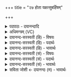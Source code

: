 +++
title = "२७ होता यक्षत्सुबर्हिषम्"

+++
<details><summary>पदपाठः - दयानन्दादि</summary>

होता॑। य॒क्ष॒त्। सु॒ब॒र्हिष॒मिति॑ सुऽब॒र्हिष॑म्। पू॒ष॒ण्वन्त॒मिति॑ पूष॒ण्ऽवन्त॑म्। अम॑र्त्यम्। सीद॑न्तम्। ब॒र्हिषि॑। प्रि॒ये। अ॒मृता॑। इन्द्र॑म्। व॒यो॒धस॒मिति॑ वयः॒ऽधस॑म्। बृ॒ह॒तीम्। छन्दः॑। इ॒न्द्रि॒यम्। त्रि॒व॒त्समिति॑ त्रिऽव॒त्सम्। गाम्। वयः॑। दध॑त्। वेतु॑। आज्य॑स्य। होतः॑। यज॑। २७।
</details>

<details><summary>अधिमन्त्रम् (VC)</summary>

- इन्द्रो देवता
- सरस्वत्यृषिः
- स्वराडतिजगती
- निषादः
</details>

<details><summary>दयानन्द-सरस्वती (हि) - विषयः</summary>

फिर उसी विषय को अगले मन्त्र में कहा है ॥
</details>

<details><summary>दयानन्द-सरस्वती (हि) - पदार्थः</summary>

पदार्थान्वयभाषाः -  हे (होतः) दान देनेवाले पुरुष ! तू जैसे वह (होता) शुभ गुणों का ग्रहीता पुरुष (अमृता) नाशरहित (बर्हिषि) आकाश के तुल्य प्राप्त (प्रिये) चाहने योग्य परमेश्वर के स्वरूप में (सीदन्तम्) स्थिर हुए (अमर्त्यम्) शुद्ध स्वरूप से मृत्युरहित (पूषण्वन्तम्) बहुत पोढ़ा (सुबर्हिषम्) सुन्दर अवकाश वा जलोंवाला (वयोधसम्) व्याप्ति को धारण करने हारे (इन्द्रम्) अपने जीवस्वरूप का (यक्षत्) सङ्ग करे, वह (आज्यस्य) जानने योग्य विज्ञान का सम्बन्धी (बृहतीम्) बृहती (छन्दः) छन्द (इन्द्रियम्) श्रोत्र आदि इन्द्रिय (त्रिवत्सम्) कर्म, उपासना, ज्ञान, जिसको पुत्रवत् हैं, उस वेदसम्बन्धी (गाम्) प्राप्त होने योग्य बोध तथा (वयः) मनोहर सुख को (दधत्) धारण करता हुआ कल्याण को (वेतु) प्राप्त होवे, वैसे इनको (यज) सङ्गत करे ॥२७ ॥
</details>

<details><summary>दयानन्द-सरस्वती (हि) - भावार्थः</summary>

भावार्थभाषाः -  इस मन्त्र में वाचकलुप्तोपमालङ्कार है। जो मनुष्य वेदपाठी ब्रह्मनिष्ठ योगी पुरुष का सेवन करते हैं, वे सब अभीष्ट सुखों को प्राप्त होते हैं ॥२७ ॥
</details>

<details><summary>दयानन्द-सरस्वती (सं) - विषयः</summary>

पुनस्तमेव विषयमाह ॥
</details>

<details><summary>दयानन्द-सरस्वती (सं) - पदार्थः</summary>

पदार्थान्वयभाषाः -  हे होतस्त्वं यथा स होताऽमृता बर्हिषि प्रिये सीदन्तममर्त्यं पूषण्वन्तं सुबर्हिषं वयोधसमिन्द्रं यक्षत् स आज्यस्य बृहतीं छन्द इन्द्रियं त्रिवत्सं गां वयश्च दधत् सन् कल्याणं वेतु तथैतानि यज ॥२७ ॥
</details>

<details><summary>दयानन्द-सरस्वती (सं) - भावार्थः</summary>

भावार्थभाषाः -  अत्र वाचकलुप्तोपमालङ्कारः। ये मनुष्याः श्रोत्रियं ब्रह्मनिष्ठं योगिनं सेवन्ते, ते सर्वाण्यभीष्टानि सुखानि लभन्ते ॥२७ ॥
</details>

<details><summary>सविता जोशी ← दयानन्दः (म) - भावार्थः</summary>

भावार्थभाषाः -  या मंत्रात वाचकलुप्तोपमालंकार आहे. जी माणसे वेदपाठी, ब्रह्मनिष्ठ, योगी पुरुषांच्या संगतीत राहतात त्यांना सर्व प्रकारचे सुख मिळते.
</details>